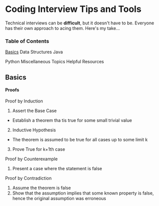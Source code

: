 # Coding Interview Tips and Tools
Technical interviews can be **difficult**, but it doesn't have to be. Everyone has their own approach to acing them. Here's my take...

### Table of Contents
[Basics](#basics)
Data Structures
Java

Python
Miscellaneous Topics
Helpful Resources


## Basics

#### Proofs
Proof by Induction</br>
1.  Assert the Base Case
  *  Establish a theorem tha tis true for some small trivial value
2.  Inductive Hypothesis 
  *  The theorem is assumed to be true for all cases up to some limit k
3.  Prove True for k+1th case

Proof by Counterexample
1. Present a case where the statement is false

Proof by Contradiction
1.  Assume the theorem is false
2.  Show that the assumption implies that some known property is false, hence the original assumption was erroneous

